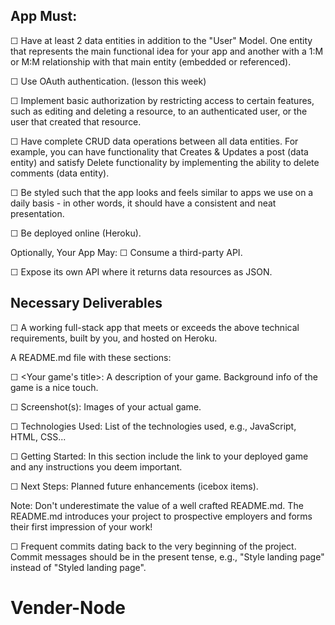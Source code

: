 ## App Must:
☐ Have at least 2 data entities in addition to the "User" Model. One entity that represents the main functional idea for your app and another with a 1:M or M:M relationship with that main entity (embedded or referenced).

☐ Use OAuth authentication. (lesson this week)

☐ Implement basic authorization by restricting access to certain features, such as editing and deleting a resource, to an authenticated user, or the user that created that resource.

☐ Have complete CRUD data operations between all data entities. For example, you can have functionality that Creates & Updates a post (data entity) and satisfy Delete functionality by implementing the ability to delete comments (data entity).

☐ Be styled such that the app looks and feels similar to apps we use on a daily basis - in other words, it should have a consistent and neat presentation.

☐ Be deployed online (Heroku).

Optionally, Your App May:
☐ Consume a third-party API.

☐ Expose its own API where it returns data resources as JSON.

## Necessary Deliverables
☐ A working full-stack app that meets or exceeds the above technical requirements, built by you, and hosted on Heroku.

A README.md file with these sections:

☐ <Your game's title>: A description of your game. Background info of the game is a nice touch.

☐ Screenshot(s): Images of your actual game.

☐ Technologies Used: List of the technologies used, e.g., JavaScript, HTML, CSS...

☐ Getting Started: In this section include the link to your deployed game and any instructions you deem important.

☐ Next Steps: Planned future enhancements (icebox items).

Note: Don't underestimate the value of a well crafted README.md. The README.md introduces your project to prospective employers and forms their first impression of your work!

☐ Frequent commits dating back to the very beginning of the project. Commit messages should be in the present tense, e.g., "Style landing page" instead of "Styled landing page".

# Vender-Node
